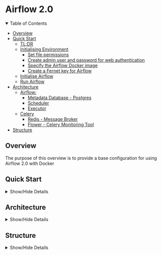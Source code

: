 # Airflow 2.0 <!-- omit in toc -->

<details open>
    <summary>Table of Contents</summary>

- [Overview](#overview)
- [Quick Start](#quick-start)
  - [TL;DR](#tldr)
  - [Initialising Environment](#initialising-environment)
    - [Set file permissions](#set-file-permissions)
    - [Create admin user and password for web authentication](#create-admin-user-and-password-for-web-authentication)
    - [Specify the Airflow Docker image](#specify-the-airflow-docker-image)
    - [Create a Fernet key for Airflow](#create-a-fernet-key-for-airflow)
  - [Initialise Airflow](#initialise-airflow)
  - [Run Airflow](#run-airflow)
- [Architecture](#architecture)
  - [Airflow:](#airflow)
    - [Metadata Database - Postgres](#metadata-database---postgres)
    - [Scheduler](#scheduler)
    - [Executor](#executor)
  - [Celery](#celery)
    - [Redis - Message Broker](#redis---message-broker)
    - [Flower - Celery Monitoring Tool](#flower---celery-monitoring-tool)
- [Structure](#structure)

</details>

## Overview

The purpose of this overview is to provide a base configuration for using Airflow 2.0 with Docker

## Quick Start

<details>
    <summary> Show/Hide Details</summary>

This guide is based off Airflow's quick start to [Running Airflow in Docker](https://airflow.apache.org/docs/apache-airflow/stable/start/docker.html)

### TL;DR

Create an `.env` file as follows:
```bash
AIRFLOW_UID=<YOUR LOCAL USER ID>
AIRFLOW_GID=<YOUR LOCAL GROUP ID>
AIRFLOW_IMAGE_NAME=<AIRFLOW DOCKER IMAGE e.g apache/airflow:2.1.2>
_AIRFLOW_WWW_USER_USERNAME=<AIRFLOW ADMIN USERNAME>
_AIRFLOW_WWW_USER_PASSWORD=<AIRFLOW ADMIN PASSWORD>
FERNET_KEY=<YOUR FERNET KEY>
```

Initialise Airflow:
```bash
docker-compose up airflow-init
```

Start all Airflow services:

```bash
docker-compose up
```

Place your dag files within [dags/](dags/) and your plugins within [plugins/](plugins/).

### Initialising Environment

#### Set file permissions

Within our [docker-compose](docker-compose.yaml) file we are mounting a number of directories i.e [config/](config/), [dags/](dags/), logs/ and [plugins/](plugins/). To avoid issue with non matching file permissions, we need to ensure that our mounted volumes within every docker container use the native Linux filesystem user/group permissions.  

To fix this we can specify the UID and GID for Airflow and pass this to our env file:
```bash
echo -e "AIRFLOW_UID=$(id -u)\nAIRFLOW_GID=0" > .env
```


#### Create admin user and password for web authentication

Airflow 2.0 requires use of the RBAC-UI, which means users are required to specify a password prior to login.

To set the admin user, update the .env file to include values for `_AIRFLOW_WWW_USER_USERNAME` and `_AIRFLOW_WWW_USER_PASSWORD`:
```bash
#.env
_AIRFLOW_WWW_USER_USERNAME=<ADMIN USERNAME>
_AIRFLOW_WWW_USER_PASSWORD=<ADMIN PASSWORD>
```

In order to create additional users, you can use the following CLI command and you will then be prompted to enter a password for the user:

```bash
./airflow.sh airflow users create \
    --username niall.oriordan \
    --firstname Niall \
    --lastname O\'Riordan \
    --role Op \
    --email oriordn@tcd.ie
```

For more information about different roles, visit Airflow's [Access Control documentation](https://airflow.apache.org/docs/apache-airflow/stable/security/access-control.html). Additionally, more information about the `airflow users create` command can be found [here](https://airflow.apache.org/docs/apache-airflow/stable/cli-and-env-variables-ref.html#create_repeat1).

#### Specify the Airflow Docker image

Within the env file specify the airflow docker image to use:

```bash
#.env
AIRFLOW_IMAGE_NAME=<AIRFLOW DOCKER IMAGE e.g apache/airflow:2.1.2>
```

#### Create a Fernet key for Airflow

Airflow users [Fernet](https://github.com/fernet/spec/) to encrypt passwords within its connection and variable configuration. 

To generate the key you will need to install [cryptography](https://pypi.org/project/cryptography/) and then run the following command:

```bash
python -c "from cryptography.fernet import Fernet; print(Fernet.generate_key().decode())"
```

With the newly created Fernet key, update your `.env` file as follows:

```bash
# .env
FERNET_KEY=<YOUR FERNET KEY>
```

It is important to keep the generated fernet key safe as it is guaranteed that a password encrypted using it cannot be manipulated or read without the key.

### Initialise Airflow

It is necessary to initialise airflow by running any database migrations and creating the first admin user. This can be achieved by running:

```bash
docker-compose up airflow-init
```

After initialization is complete, the last few messages should read like below:
```bash
airflow-init_1       | Upgrades done
airflow-init_1       | Admin user airflow created
airflow-init_1       | 2.1.2
start_airflow-init_1 exited with code 0
```

### Run Airflow

To start all Airflow services run:

```bash
docker-compose up
```

After listing the running containers in another terminal you should see a similar output to the one below:

```bash
CONTAINER ID   IMAGE                  COMMAND                  CREATED              STATUS                        PORTS                                                 NAMES
b60b1cf71c84   apache/airflow:2.1.2   "/usr/bin/dumb-init …"   About a minute ago   Up About a minute (healthy)   0.0.0.0:5555->5555/tcp, :::5555->5555/tcp, 8080/tcp   airflow-docker_flower_1
cc8d0e7d4313   apache/airflow:2.1.2   "/usr/bin/dumb-init …"   About a minute ago   Up About a minute (healthy)   8080/tcp                                              airflow-docker_airflow-scheduler_1
d8dd9720bffd   apache/airflow:2.1.2   "/usr/bin/dumb-init …"   About a minute ago   Up About a minute (healthy)   8080/tcp                                              airflow-docker_airflow-worker_1
8887045f093e   apache/airflow:2.1.2   "/usr/bin/dumb-init …"   About a minute ago   Up About a minute (healthy)   0.0.0.0:8080->8080/tcp, :::8080->8080/tcp             airflow-docker_airflow-webserver_1
cf55784b4c05   postgres:13            "docker-entrypoint.s…"   About a minute ago   Up About a minute (healthy)   5432/tcp                                              airflow-docker_postgres_1
e6b51c4d2d68   redis:latest           "docker-entrypoint.s…"   About a minute ago   Up About a minute (healthy)   0.0.0.0:6379->6379/tcp, :::6379->6379/tcp             airflow-docker_redis_1
```

Note:
- It may take a few minutes for the containers to finish starting up

Place your dag files within [dags/](dags/) and your plugins within [plugins/](plugins/).

</details>

## Architecture

<details>
    <summary> Show/Hide Details</summary>

All applications are packaged up using `Docker` to isolate the software from its env so that it works in different development environments. We also make use of the docker compose tool to define and run multiple Docker container applications.

### [Airflow](https://airflow.apache.org/):

Airflow consists of several components:

 * `Metadata Database` - Contains information about the status of tasks, DAGs, Variables, connections, etc.
 * `Scheduler` - Reads from the Metadata database and is responsible for adding the necessary tasks to the queue
 * `Executor` - Works closely with the Scheduler to determine what resources are needed to complete the tasks as they are queued
 * `Web server` - HTTP Server provides access to DAG/task status information

#### Metadata Database - Postgres

For the Metadata Database a number of databases can be chosen. More information [here](https://airflow.apache.org/docs/apache-airflow/stable/howto/set-up-database.html).

For our purposes we have chosen a Postgres backend.

#### Scheduler

A new feature for Airflow 2.0 is the option to provide multiple schedulers. This new feature enables high availability, scalability and greater performance.

More information [here](https://airflow.apache.org/docs/apache-airflow/stable/concepts/scheduler.html).

For instance we can scale up to two schedulers by running:
```bash
docker-compose up --scale airflow-scheduler=2
```

#### Executor

Airflow provides the option for Local or Remote executors. Local executors usually run tasks inside the scheduler process, while Remote executors usually run those tasks remotely via a pool of workers.

The default executor is a Sequential Executor which runs tasks sequentially without the option for parallelism.

### [Celery](https://docs.celeryproject.org/en/stable/getting-started/introduction.html)

We have chosen the Celery Executor as our Remote Executor to scale out the number of workers.

For instance we can scale up to three celery clusters by running:
```bash
docker-compose up --scale airflow-worker=3
```

Or we could scale up to three celery clusters and two schedulers by running:
```bash
docker-compose up --scale airflow-worker=3 --scale airflow-scheduler=2
```
#### [Redis](https://redis.io/) - Message Broker

In order to use a Celery Executor a Celery backend such as RabbitMQ, Redis, etc. are required. For our purposes Redis was chosen.

Redis is a distributed in memory key value database. For Airflow it is used as a message broker by delivering messages to the celery workers.

#### [Flower](https://flower.readthedocs.io/en/latest/) - Celery Monitoring Tool

Flower is a tool used for monitoring and administering Celery clusters.

Flower is accessible on port 5555.

For example after scaling to three celery workers our Flower tool should provide a dashboard which looks as follows:

![Flower](images/airflow_flower.png)

</details>

## Structure

<details>
    <summary> Show/Hide Details</summary>

- [docker-compose.yaml](docker-compose.yaml): build Airflow services
- [dags](dags/): folder for airflow dags
- [logs/](logs/): (included in .gitignore) folder for airflow logs
- [plugins/](plugins/): folder for airflow plugins
- [airflow.sh](airflow.sh): convenient bash file to run Airflow CLI commands
- [airflow.cfg](config/airflow.cfg): airflow config file
- [images/](images/): images for [README](README.md)

</details>
